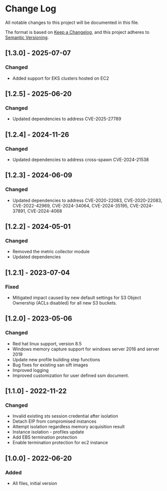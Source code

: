 # Change Log

All notable changes to this project will be documented in this file.

The format is based on [Keep a Changelog](https://keepachangelog.com/en/1.0.0/),
and this project adheres to [Semantic Versioning](https://semver.org/spec/v2.0.0.html).

## [1.3.0] - 2025-07-07

### Changed

- Added support for EKS clusters hosted on EC2

## [1.2.5] - 2025-06-20

### Changed

- Updated dependencies to address CVE-2025-27789

## [1.2.4] - 2024-11-26

### Changed

- Updated dependencies to address cross-spawn CVE-2024-21538

## [1.2.3] - 2024-06-09

### Changed

- Updated dependencies to address CVE-2020-22083, CVE-2020-22083, CVE-2022-42969, CVE-2024-34064, CVE-2024-35195, CVE-2024-37891, CVE-2024-4068  

## [1.2.2] - 2024-05-01

### Changed

- Removed the metric collector module
- Updated dependencies

## [1.2.1] - 2023-07-04

### Fixed

- Mitigated impact caused by new default settings for S3 Object Ownership (ACLs disabled) for all new S3 buckets.

## [1.2.0] - 2023-05-06

### Changed

- Red hat linux support, version 8.5
- Windows memory capture support for windows server 2016 and server 2019
- Update new profile building step functions
- Bug fixes for existing san sift images
- Improved logging 
- Improved customization for user defined ssm document.

## [1.1.0] - 2022-11-22

### Changed

- Invalid existing sts session credential after isolation
- Detach EIP from compromised instances
- Attempt isolation regardless memory acquisition result
- Instance isolation - profiles update
- Add EBS termination protection
- Enable termination protection for ec2 instance

## [1.0.0] - 2022-06-20

### Added

-   All files, initial version
